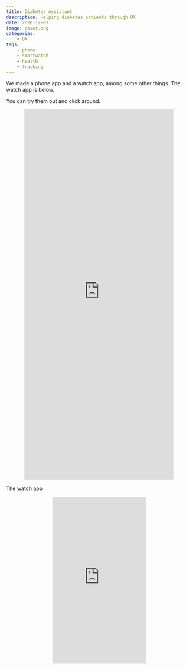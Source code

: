 ```yaml
---
title: Diabetes Assistant
description: Helping diabetes patients through UX
date: 2020-12-07 
image: cover.png
categories:
    - UX
tags:
    - phone
    - smartwatch
    - health
    - tracking
---
```


We made a phone app and a watch app, among some other things. The watch app is below.

You can try them out and click around.

<p align="center">
<iframe style="border: 1px solid rgba(0, 0, 0, 0.1);" width="80%" height="1000" src="https://embed.figma.com/proto/Nm8qEaKpDylUk48nH19LpG/Diabetes-For-You?node-id=325-2766&node-type=canvas&scaling=min-zoom&content-scaling=fixed&page-id=325%3A1320&embed-host=share" allowfullscreen></iframe>
</p>
The watch app
<p align="center">
<iframe style="border: 1px solid rgba(0, 0, 0, 0.1);" width="50%" height="450" src="https://embed.figma.com/proto/Nm8qEaKpDylUk48nH19LpG/Diabetes-For-You?node-id=41-340&node-type=canvas&scaling=scale-down&content-scaling=fixed&page-id=41%3A124&embed-host=share" allowfullscreen></iframe>

</p>